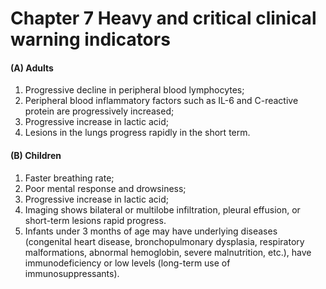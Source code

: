 # Chapter 7  Heavy and critical clinical warning indicators

#### (A) Adults
1. Progressive decline in peripheral blood lymphocytes;
2. Peripheral blood inflammatory factors such as IL-6 and C-reactive protein are progressively increased; 
3. Progressive increase in lactic acid;
4. Lesions in the lungs progress rapidly in the short term.

#### (B) Children
1. Faster breathing rate;
2. Poor mental response and drowsiness;
3. Progressive increase in lactic acid;
4. Imaging shows bilateral or multilobe infiltration, pleural effusion, or short-term lesions rapid progress.
5. Infants under 3 months of age may have underlying diseases (congenital heart disease, bronchopulmonary dysplasia, respiratory malformations, abnormal hemoglobin, severe malnutrition, etc.), have immunodeficiency or low levels (long-term use of immunosuppressants).
